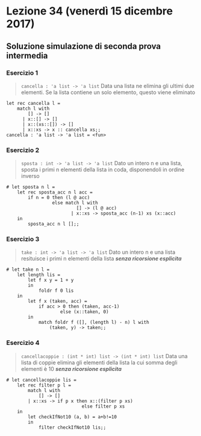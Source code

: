 # Lezione 34 (venerdì 15 dicembre 2017)
## Soluzione simulazione di seconda prova intermedia
### Esercizio 1
> `cancella : 'a list -> 'a list`
> Data una lista ne elimina gli ultimi due elementi. Se la lista contiene un solo elemento, questo viene eliminato
```
let rec cancella l =
    match l with
        [] -> []
      | x::[] -> []
      | x::(xs::[]) -> []
      | x::xs -> x :: cancella xs;;
cancella : 'a list -> 'a list = <fun>
```

### Esercizio 2
> `sposta : int -> 'a list -> 'a list`
> Dato un intero n e una lista, sposta i primi n elementi della lista in coda, disponendoli in ordine inverso
```
# let sposta n l =
    let rec sposta_acc n l acc =
        if n = 0 then (l @ acc)
                 else match l with
                          [] -> (l @ acc)
                        | x::xs -> sposta_acc (n-1) xs (x::acc)
    in
        sposta_acc n l [];;
```

### Esercizio 3
> `take : int -> 'a list -> 'a list`
> Dato un intero n e una lista resituisce i primi n elementi della lista ***senza ricorsione esplicita***
```
# let take n l =
    let length lis =
        let f x y = 1 + y
        in
            foldr f 0 lis
    in
        let f x (taken, acc) =
            if acc > 0 then (taken, acc-1)
                    else (x::taken, 0)
        in
            match foldr f ([], (length l) - n) l with
                (taken, y) -> taken;;
```

### Esercizio 4
> `cancellacoppie : (int * int) list -> (int * int) list`
> Data una lista di coppie elimina gli elementi della lista la cui somma degli elementi è 10 ***senza ricorsione esplicita***
```
# let cancellacoppie lis =
    let rec filter p l =
        match l with
            [] -> []
        | x::xs -> if p x then x::(filter p xs)
                            else filter p xs
    in
        let checkIfNot10 (a, b) = a+b!=10
        in
            filter checkIfNot10 lis;;
```
